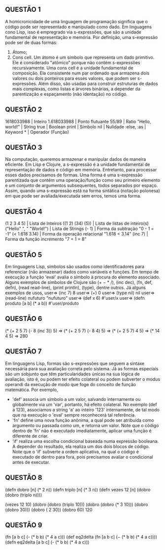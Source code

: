 ## QUESTÃO 1
A homicronicidade de uma linguagem de programação significa que o código pode ser
representado e manipulado como dado. Em linguagens cono Lisp, isso é empregrado via
s-expressões, que são a unidade fundamental de representação e memória.
Por definição, uma s-expressão pode ser de duas formas:
1. Átomo;
2. Cons cell.
Um átomo é um símbolo que representa um dado primitivo. Ele é considerado "atômico"
porque não contém s-expressões recursivamente.
Uma cons cell é a unidade fundamental de composição. Ela consistente num par ordenado
que armazena dois valores ou dois ponteiros para esses valores, que podem ser
s-expressões. Além disso, são usadas para construir estruturas de dados mais
complexas, como listas e árvores binárias, a depender da parentização e espaçamento
(não identação) no código.

## QUESTÃO 2
1618033988      | Inteiro
1.618033988     | Ponto flutuante
55/89           | Ratio
"Hello, world!" | String
true            | Boolean
print           | Símbolo
nil             | Nulidade
:else, :as      | Keyword
\*              | Operador (Função)

## QUESTÃO 3
Na computação, queremos armazenar e manipular dados de maneira eficiente.
Em Lisp e Clojure, a s-expressão é a unidade fundamental de representação de dados
e código em memória. Entretanto, para processar esses dados precisamos de formas.
Uma forma é uma s-expressão parentizada que contém uma operação/função como seu
primeiro elemento e um conjunto de argumentos subsequentes, todos separados por
espaço. Assim, quando uma s-expressão está na forma sintática (notação polonesa)
em que pode ser avaliada/executada sem erros, temos uma forma.


## QUESTÃO 4
(1 2 3 4 5)             | Lista de Inteiros
((1 2) (34) (5))        | Lista de listas de inteiro(s)
("Hello" ", " "World!") | Lista de Strings
(- 1)                   | Forma da subtração "0 - 1 = -1"
(< 1.618 3.14)          | Forma da operação relacional "1.618 < 3.14"
(inc 7)                 | Forma da função incremento "7 + 1 = 8"

## QUESTÃO 5
Em linguagens Lisp, símbolos são usados como identificadores para referenciar
(não armazenar) dados como variáveis e funções. Em tempo de execução a função
'eval' avalia o símbolo à procura do elemento associado.
Alguns exemplos de símbolos de Clojure são (+ − * /), (inc dec), (fn, def, defn),
(read read-line), (print println), (type), dentre outros.
Já alguns exemplos de usos,
user=> (inc 7)
8
user=> (+)
0
user=> (type nil)
nil
user=> (read-line)
nufuturo
"nufuturo"
user=> (def x 6)
#'user/x
user=> (defn produto \[a b\] (* a b))
#'user/produto

## QUESTÃO 6
(* (+ 2 5 7) (- 8 (inc 3)) 5)
=> (* (+ 2 5 7) (- 8 4) 5)
=> (* (+ 2 5 7) 4 5)
=> (* 14 4 5)
=> 280

## QUESTÃO 7
Em linguagens Lisp, formas são s-expressões que seguem a sintaxe necessária para sua
avaliação correta pelo sistema. Já as formas especiais são um sobjunto que têm
particularidades únicas na sua lógica de avaliação, isto é, ou podem ter efeito
colateral ou podem subverter o modus operandi da execução de modo que foge do
conceito de função matemática. Por exemplo,
- 'def' associa um símbolo a um valor, salvando internamente ou globalmente via um
'var', portanto, há efeito colateral. No exemplo (def a 123), associamos a string
'a' ao inteiro '123' internamente, de tal modo que na execução o 'eval' sempre
reconhecerá tal referência.
- 'fn' define uma nova função anônima, a qual pode ser atribuída como argumento ou
passada como um, e retorna um valor. Note que o código dentro de 'fn' não é
executado imediatamente, aplicar uma função é diferente de criar.
- 'if' realiza uma escolha condicional baseada numa expressão booleana. A depender
do resultado, ela realiza um dos dois blocos de código. Note que o 'if' subverte a
ordem aplicativa, na qual o código é executado de dentro para fora, pois precisamos
avaliar o condicional antes de executar.

## QUESTÃO 8
(defn dobro \[n\] (* 2 n))
(defn triplo \[n\] (* 3 n))
(defn vezes 12 \[n\] (dobro (dobro (triplo n))))

(vezes 12 10)
(dobro (dobro (triplo 10)))
(dobro (dobro (* 3 10)))
(dobro (dobro 30)))
(dobro ( 2 30))
(dobro 60)
120

## QUESTÃO 9
(fn \[a b c\] (- (* b b) (* 4 a c)))
(def eq2delta (fn \[a b c\] (− (* b b) (* 4 a c))))
(defn eq2delta \[a b c\] (- (* b b) (* 4 a c)))

